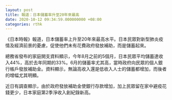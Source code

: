 ```yaml
---
layout: post
title: 報道：日本儲蓄率升至20年來最高
date: 2020-10-12 09:34:59.000000000 +08:00
categories: rthk
---
```


《日本時報》報道，日本儲蓄率上升至20年來最高水平。日本民眾對新型肺炎疫情及經濟前景的憂慮，促使他們未有花費政府發放補助，而是儲蓄起來。

總務省發布的家庭開支資料顯示，今年8月之前的5個月，日本民眾平均儲蓄達收入44%，高於去年同期的33%。6月的儲蓄率尤其高，當時政府向民眾的個人銀行帳戶發放補助金。資料顯示，無論高收入還是低收入人士的儲蓄都增加，而後者的增幅尤其明顯。

近日有調查顯示，由於政府發放補助金使銀行存款增加，加上民眾留在家中避疫花錢更少，日本家庭第2季淨收入創紀錄新高。
